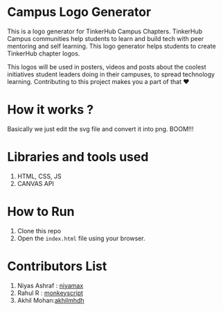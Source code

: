 # Campus Logo Generator
This is a logo generator for TinkerHub Campus Chapters. TinkerHub Campus communities help students to learn and build tech with peer mentoring and self learning. This logo generator helps students to create TinkerHub chapter logos. 

This logos will be used in posters, videos and posts about the coolest initiatives student leaders doing in their campuses, to spread technology learning. Contributing to this project makes you a part of that :heart:

# How it works ?
Basically we just edit the svg file and convert it into png. BOOM!!!

# Libraries and tools used
1. HTML, CSS, JS
2. CANVAS API

# How to Run
1. Clone this repo 
2. Open the ```index.html``` file using your browser.

# Contributors List
1. Niyas Ashraf : [niyamax](https://github.com/niyamax)
2. Rahul R : [monkeyscript](https://github.com/monkeyscript)
3. Akhil Mohan:[akhilmhdh](https://github.com/akhilmhdh)

